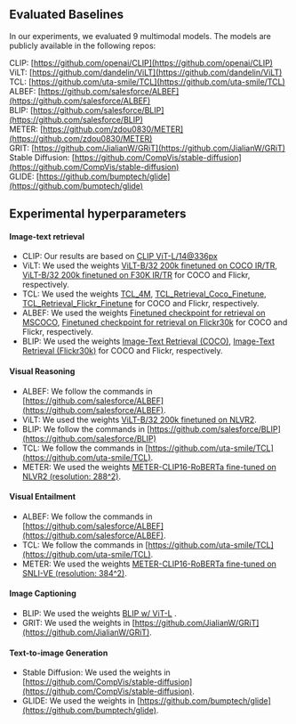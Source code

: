 ## Evaluated Baselines

In our experiments, we evaluated 9 multimodal models. The models are publicly available in the following repos: 

CLIP: [https://github.com/openai/CLIP](https://github.com/openai/CLIP)  
ViLT: [https://github.com/dandelin/ViLT](https://github.com/dandelin/ViLT)  
TCL: [https://github.com/uta-smile/TCL](https://github.com/uta-smile/TCL)  
ALBEF: [https://github.com/salesforce/ALBEF](https://github.com/salesforce/ALBEF)  
BLIP: [https://github.com/salesforce/BLIP](https://github.com/salesforce/BLIP)  
METER: [https://github.com/zdou0830/METER](https://github.com/zdou0830/METER)  
GRIT: [https://github.com/JialianW/GRiT](https://github.com/JialianW/GRiT)  
Stable Diffusion: [https://github.com/CompVis/stable-diffusion](https://github.com/CompVis/stable-diffusion)  
GLIDE: [https://github.com/bumptech/glide](https://github.com/bumptech/glide)  

## Experimental hyperparameters

#### Image-text retrieval

- CLIP: Our results are based on [CLIP ViT-L/14@336px](https://huggingface.co/openai/clip-vit-large-patch14-336)
- ViLT: We used the weights [ViLT-B/32 200k finetuned on COCO IR/TR](https://github.com/dandelin/ViLT/releases/download/200k/vilt_irtr_coco.ckpt), [ViLT-B/32 200k finetuned on F30K IR/TR](https://github.com/dandelin/ViLT/releases/download/200k/vilt_irtr_f30k.ckpt) for COCO and Flickr, respectively. 
- TCL: We used the weights [TCL_4M](https://drive.google.com/file/d/1Cb1azBdcdbm0pRMFs-tupKxILTCXlB4O/view?usp=sharing), [TCL_Retrieval_Coco_Finetune](https://drive.google.com/file/d/1PtcZF_XzJgIceg4rXLWqGQiXjizvxxS6/view?usp=sharing), [TCL_Retrieval_Flickr_Finetune](https://drive.google.com/file/d/1qwWfqyCu1F5YZqQNxjkqy1REESoU6pOT/view?usp=sharing) for COCO and Flickr, respectively. 
- ALBEF: We used the weights [Finetuned checkpoint for retrieval on MSCOCO](https://storage.googleapis.com/sfr-pcl-data-research/ALBEF/mscoco.pth), [Finetuned checkpoint for retrieval on Flickr30k](https://storage.googleapis.com/sfr-pcl-data-research/ALBEF/flickr30k.pth)  for COCO and Flickr, respectively. 
- BLIP: We used the weights [Image-Text Retrieval (COCO)](https://storage.googleapis.com/sfr-vision-language-research/BLIP/models/model_large_retrieval_coco.pth), [Image-Text Retrieval (Flickr30k)](https://storage.googleapis.com/sfr-vision-language-research/BLIP/models/model_large_retrieval_flickr.pth)  for COCO and Flickr, respectively. 

#### Visual Reasoning

- ALBEF:  We follow the commands in [https://github.com/salesforce/ALBEF](https://github.com/salesforce/ALBEF).
- ViLT: We used the weights [ViLT-B/32 200k finetuned on NLVR2](https://github.com/dandelin/ViLT/releases/download/200k/vilt_nlvr2.ckpt). 
- BLIP: We follow the commands in [https://github.com/salesforce/BLIP](https://github.com/salesforce/BLIP)  
- TCL: We follow the commands in [https://github.com/uta-smile/TCL](https://github.com/uta-smile/TCL).
- METER: We used the weights [METER-CLIP16-RoBERTa fine-tuned on NLVR2 (resolution: 288^2)](https://github.com/zdou0830/METER/releases/download/checkpoint/meter_clip16_288_roberta_nlvr2.ckpt).

#### Visual Entailment

- ALBEF: We follow the commands in [https://github.com/salesforce/ALBEF](https://github.com/salesforce/ALBEF).
- TCL: We follow the commands in [https://github.com/uta-smile/TCL](https://github.com/uta-smile/TCL).
- METER: We used the weights [METER-CLIP16-RoBERTa fine-tuned on SNLI-VE (resolution: 384^2)](https://github.com/zdou0830/METER/releases/download/checkpoint/meter_clip16_288_roberta_snli.ckpt).

#### Image Captioning

- BLIP: We used the weights [BLIP w/ ViT-L](https://storage.googleapis.com/sfr-vision-language-research/BLIP/models/model_large_caption.pth) .
- GRIT: We used the weights in [https://github.com/JialianW/GRiT](https://github.com/JialianW/GRiT).

#### Text-to-image Generation

- Stable Diffusion: We used the weights in [https://github.com/CompVis/stable-diffusion](https://github.com/CompVis/stable-diffusion).
- GLIDE: We used the weights in [https://github.com/bumptech/glide](https://github.com/bumptech/glide).

